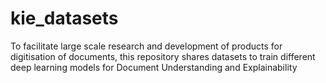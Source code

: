 # kie_datasets
To facilitate large scale research and development of products for digitisation of documents, this repository shares datasets to train different deep learning models for Document Understanding and Explainability
